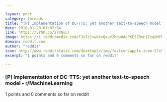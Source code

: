 ```yaml
---

layout: post
category: threads
title: "[P] Implementation of DC-TTS: yet another text-to-speech model"
date: 2018-01-28 01:07:54
link: https://vrhk.co/2rKNuLT
image: https://i.redditmedia.com/FJxIcjvwkkvQxuV2hgwOAoPKE5ZRvH1EzqDMfPO7gKQ.jpg?w=320&s=7eef62b8286fc39d84c902967b4aaff4
domain: reddit.com
author: "reddit"
icon: http://www.redditstatic.com/desktop2x/img/favicon/apple-icon-57x57.png
excerpt: "1 points and 0 comments so far on reddit"

---
```


### [P] Implementation of DC-TTS: yet another text-to-speech model • r/MachineLearning

1 points and 0 comments so far on reddit